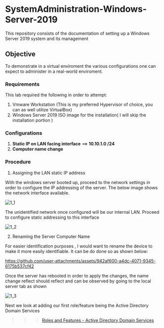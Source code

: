 # SystemAdministration-Windows-Server-2019
This repository consists of the documentation of setting up a Windows Server 2019 system and its management

## Objective
To demonstrate in a virtual enviroment the various configurations one can expect to administer in a real-world enviroment.

### Requirements
This lab required the following in order to attempt:
  1) Vmware Workstation (This is my preferred Hypervisor of choice, you can as well utilize VirtualBox)
  2) Windows Server 2019 ISO image for the installation( I will skip the installation portion )

### Configurations 
1) **Static IP on LAN facing interface** ==>  **10.10.1.0 /24**
2) **Computer name change**



### Procedure 

1) Assigning the LAN static IP address

With the windows server booted up, proceed to the network settings in order to configure the IP addressing of the server. The below image
shows the network interface available. 

![1_1](https://github.com/user-attachments/assets/dd26419f-86bb-4782-8e5b-0b2886673b61)

The unidentified network once configured will be our internal LAN. Proceed to configure static addressing to this interface

![1_2](https://github.com/user-attachments/assets/1cbab071-554e-4681-a1cb-9f90ea176433)

2) Renaming the Server Computer Name

For easier identification purposes , I would want to rename the device to make it more easily identifiable. It can be do done so as shown below:


https://github.com/user-attachments/assets/942af600-a4dc-4071-9345-6175b537cf42

Once the server has rebooted in order to apply the changes, the name change reflect should reflect and can be observed by going to the local server tab as shown

![1_3](https://github.com/user-attachments/assets/c4388b3a-83a1-4f23-921f-c66f18fd87e5)

Next we look at adding our first role/feature being the Active Directory Domain Services
>>> <a href="https://github.com/Tangeni-S/SystemAdministration-Windows-Server-2019/blob/77e98380b8fd83ec2d53567ed633a988cc06bb37/Roles-Features-ADDomainServices.md">Roles and Features - Active Directory Domain Services</a>





